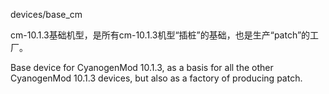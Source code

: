 devices/base_cm

cm-10.1.3基础机型，是所有cm-10.1.3机型“插桩”的基础，也是生产“patch”的工厂。

Base device for CyanogenMod 10.1.3, as a basis for all the other CyanogenMod 10.1.3 devices, but also as a factory of producing patch.
